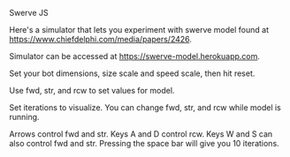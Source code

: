 Swerve JS

Here's a simulator that lets you experiment with swerve model found at https://www.chiefdelphi.com/media/papers/2426.

Simulator can be accessed at https://swerve-model.herokuapp.com.

Set your bot dimensions, size scale and speed scale, then hit reset.

Use fwd, str, and rcw to set values for model. 

Set iterations to visualize. You can change fwd, str, and rcw while model is running.

Arrows control fwd and str. Keys A and D control rcw. Keys W and S can also control fwd and str. Pressing the space bar will give you 10 iterations.